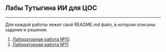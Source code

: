 ## Лабы Тутыгина ИИ для ЦОС

---

Для каждой работы лежит свой README.md файл, в котором описаны задание и решение.

1. [Лабораторная работа №10](lab10/ReadMe.md)
2. [Лабораторная работа №11](lab11/readme.md)